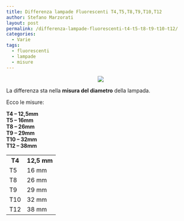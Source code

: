 ```yaml
---
title: Differenza lampade Fluorescenti T4,T5,T8,T9,T10,T12
author: Stefano Marzorati
layout: post
permalink: /differenza-lampade-fluorescenti-t4-t5-t8-t9-t10-t12/
categories:
  - Varie
tags:
  - fluorescenti
  - lampade
  - misure
---
```

<p align="center">
  <img src="https://c1.staticflickr.com/1/430/31570880033_d982ac4076_o.jpg">
</p>

La differenza sta nella **misura del diametro** della lampada.

Ecco le misure:

**T4 &#8211; 12,5mm  
T5 &#8211; 16mm  
T8 &#8211; 26mm  
T9 &#8211; 29mm  
T10 &#8211; 32mm  
T12 &#8211; 38mm**

<table>
  <tr>
    <th>T4</th>
    <th>12,5 mm</th>
  </tr>
  <tr>
    <td>T5</td>
    <td>16 mm</td>
  </tr>
  <tr>
    <td>T8</td>
    <td>26 mm</td>
  </tr>
  <tr>
    <td>T9</td>
    <td>29 mm</td>
  </tr>
  <tr>
    <td>T10</td>
    <td>32 mm</td>
  </tr>
  <tr>
    <td>T12<br></td>
    <td>38 mm</td>
  </tr>
</table>